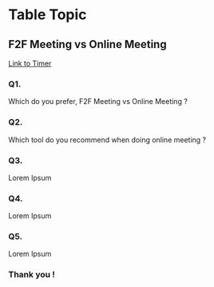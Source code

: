 # Table Topic
## F2F Meeting vs Online Meeting
<a href="https://tmtimer.calebgrove.com/" target="_blank">Link to Timer</a>


### Q1.
Which do you prefer, F2F Meeting vs Online Meeting ?

### Q2.
Which tool do you recommend when doing online meeting ?

### Q3.
Lorem Ipsum

### Q4.
Lorem Ipsum

### Q5.
Lorem Ipsum

### Thank you !

